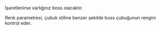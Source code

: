İşaretlenirse varlığınız boss olacaktır.

Renk parametresi, çubuk stiline benzer şekilde boss çubuğunun rengini kontrol eder.